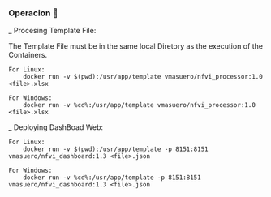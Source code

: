 ### Operacion 🔧

_ Procesing Template File:

The Template File must be in the same local Diretory as the execution of the Containers.

```
For Linux:
	docker run -v $(pwd):/usr/app/template vmasuero/nfvi_processor:1.0 <file>.xlsx

For Windows:
	docker run -v %cd%:/usr/app/template vmasuero/nfvi_processor:1.0 <file>.xlsx
```



_ Deploying DashBoad Web:

```
For Linux:
	docker run -v $(pwd):/usr/app/template -p 8151:8151 vmasuero/nfvi_dashboard:1.3 <file>.json

For Windows:
	docker run -v %cd%:/usr/app/template -p 8151:8151 vmasuero/nfvi_dashboard:1.3 <file>.json

```

